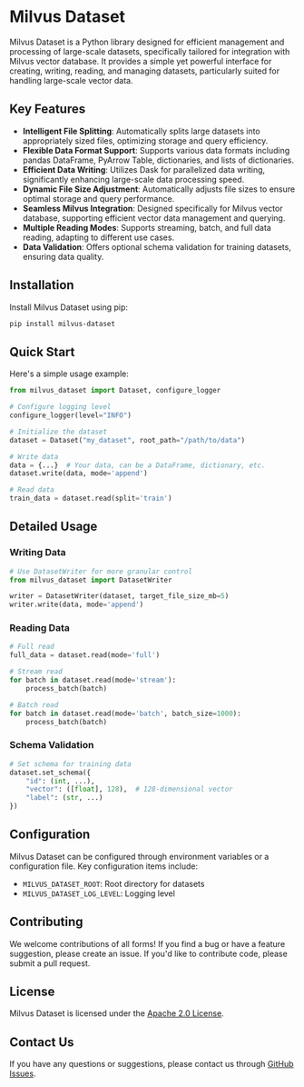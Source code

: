 # Milvus Dataset

Milvus Dataset is a Python library designed for efficient management and processing of large-scale datasets, specifically tailored for integration with Milvus vector database. It provides a simple yet powerful interface for creating, writing, reading, and managing datasets, particularly suited for handling large-scale vector data.

## Key Features

- **Intelligent File Splitting**: Automatically splits large datasets into appropriately sized files, optimizing storage and query efficiency.
- **Flexible Data Format Support**: Supports various data formats including pandas DataFrame, PyArrow Table, dictionaries, and lists of dictionaries.
- **Efficient Data Writing**: Utilizes Dask for parallelized data writing, significantly enhancing large-scale data processing speed.
- **Dynamic File Size Adjustment**: Automatically adjusts file sizes to ensure optimal storage and query performance.
- **Seamless Milvus Integration**: Designed specifically for Milvus vector database, supporting efficient vector data management and querying.
- **Multiple Reading Modes**: Supports streaming, batch, and full data reading, adapting to different use cases.
- **Data Validation**: Offers optional schema validation for training datasets, ensuring data quality.

## Installation

Install Milvus Dataset using pip:

```bash
pip install milvus-dataset
```

## Quick Start

Here's a simple usage example:

```python
from milvus_dataset import Dataset, configure_logger

# Configure logging level
configure_logger(level="INFO")

# Initialize the dataset
dataset = Dataset("my_dataset", root_path="/path/to/data")

# Write data
data = {...}  # Your data, can be a DataFrame, dictionary, etc.
dataset.write(data, mode='append')

# Read data
train_data = dataset.read(split='train')
```

## Detailed Usage

### Writing Data

```python
# Use DatasetWriter for more granular control
from milvus_dataset import DatasetWriter

writer = DatasetWriter(dataset, target_file_size_mb=5)
writer.write(data, mode='append')
```

### Reading Data

```python
# Full read
full_data = dataset.read(mode='full')

# Stream read
for batch in dataset.read(mode='stream'):
    process_batch(batch)

# Batch read
for batch in dataset.read(mode='batch', batch_size=1000):
    process_batch(batch)
```

### Schema Validation

```python
# Set schema for training data
dataset.set_schema({
    "id": (int, ...),
    "vector": ([float], 128),  # 128-dimensional vector
    "label": (str, ...)
})
```

## Configuration

Milvus Dataset can be configured through environment variables or a configuration file. Key configuration items include:

- `MILVUS_DATASET_ROOT`: Root directory for datasets
- `MILVUS_DATASET_LOG_LEVEL`: Logging level

## Contributing

We welcome contributions of all forms! If you find a bug or have a feature suggestion, please create an issue. If you'd like to contribute code, please submit a pull request.

## License

Milvus Dataset is licensed under the [Apache 2.0 License](LICENSE).

## Contact Us

If you have any questions or suggestions, please contact us through [GitHub Issues](https://github.com/your-repo/milvus-dataset/issues).

